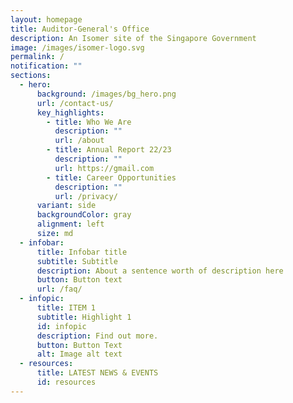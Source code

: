 ```yaml
---
layout: homepage
title: Auditor-General's Office
description: An Isomer site of the Singapore Government
image: /images/isomer-logo.svg
permalink: /
notification: ""
sections:
  - hero:
      background: /images/bg_hero.png
      url: /contact-us/
      key_highlights:
        - title: Who We Are
          description: ""
          url: /about
        - title: Annual Report 22/23
          description: ""
          url: https://gmail.com
        - title: Career Opportunities
          description: ""
          url: /privacy/
      variant: side
      backgroundColor: gray
      alignment: left
      size: md
  - infobar:
      title: Infobar title
      subtitle: Subtitle
      description: About a sentence worth of description here
      button: Button text
      url: /faq/
  - infopic:
      title: ITEM 1
      subtitle: Highlight 1
      id: infopic
      description: Find out more.
      button: Button Text
      alt: Image alt text
  - resources:
      title: LATEST NEWS & EVENTS
      id: resources
---
```

